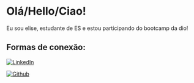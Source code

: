 
# Olá/Hello/Ciao!

Eu sou elise, estudante de ES e estou participando do bootcamp da dio!

## Formas de conexão:
[![LinkedIn](https://img.shields.io/badge/LinkedIn-000?style=for-the-badge&logo=linkedin&logoColor=0E76A8)](https://www.linkedin.com/in/eliseparentepereiranovaes/)

[![Github](https://img.shields.io/badge/GitHub-000?style=for-the-badge&logo=github&logoColor=fff)](https://github.com/e-lis-e)
